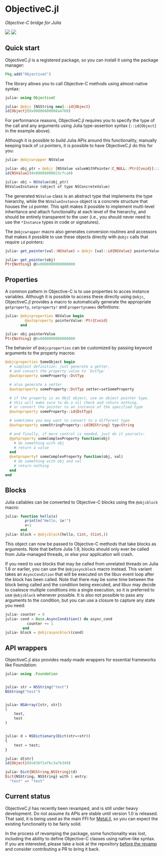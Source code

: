 # ObjectiveC.jl

*Objective-C bridge for Julia*

[![][github-img]][github-url] [![][codecov-img]][codecov-url]

[github-img]: https://github.com/JuliaInterop/ObjectiveC.jl/actions/workflows/ci.yml/badge.svg
[github-url]: https://github.com/JuliaInterop/ObjectiveC.jl/actions/workflows/ci.yml

[codecov-img]: https://codecov.io/gh/JuliaInterop/ObjectiveC.jl/branch/master/graph/badge.svg
[codecov-url]: https://codecov.io/gh/JuliaInterop/ObjectiveC.jl


## Quick start

ObjectiveC.jl is a registered package, so you can install it using the package manager:

```julia
Pkg.add("ObjectiveC")
```

The library allows you to call Objective-C methods using almost-native syntax:

```julia
julia> using ObjectiveC

julia> @objc [NSString new]::id{Object}
id{Object}(0x00006000008a4760)
```

For performance reasons, ObjectiveC.jl requires you to specify the type of the call and
any arguments using Julia type-assertion syntax (`::id{Object}` in the example above).

Although it is possible to build Julia APIs around this functionality, manually keeping
track of `id` pointers, it is possible to have ObjectiveC.jl do this for you:

```julia
julia> @objcwrapper NSValue

julia> obj_ptr = @objc [NSValue valueWithPointer:C_NULL::Ptr{Cvoid}]::id{NSValue}
id{NSValue}(0x00006000023cfca0)

julia> obj = NSValue(obj_ptr)
NSValueInstance (object of type NSConcreteValue)
```

The generated `NSValue` class is an abstract type that implements the type hierarchy, while
the `NSValueInstance` object is a concrete structure that houses the `id` pointer. This
split makes it possible to implement multi-level inheritance and attach functionality at
each level of the hierarchy, and should be entirely transparent to the user (i.e., you
should never need to use the `*Instance` types in code or signatures).

The `@objcwrapper` macro also generates conversion routines and accessors that makes it
possible to use these objects directly with `@objc` calls that require `id` pointers:

```julia
julia> get_pointer(val::NSValue) = @objc [val::id{NSValue} pointerValue]::Ptr{Cvoid}

julia> get_pointer(obj)
Ptr{Nothing} @0x0000000000000000
```


## Properties

A common pattern in Objective-C is to use properties to acces instance variables. Although
it is possible to access these directly using `@objc`, ObjectiveC.jl provides a macro to
automatically generate the appropriate `getproperty`, `setproperty!` and `propertynames`
definitions:

```julia
julia> @objcproperties NSValue begin
         @autoproperty pointerValue::Ptr{Cvoid}
       end

julia> obj.pointerValue
Ptr{Nothing} @0x0000000000000000
```

The behavior of `@objcproperties` can be customized by passing keyword arguments to the
property macros:

```julia
@objcproperties SomeObject begin
  # simplest definition: just generate a getter,
  # and convert the property value to `DstTyp`
  @autoproperty someProperty::DstTyp

  # also generate a setter
  @autoproperty someProperty::DstTyp setter=setSomeProperty

  # if the property is an ObjC object, use an object pointer type.
  # this will make sure to do a nil check and return nothing,
  # or convert the pointer to an instance of the specified type
  @autoproperty someProperty::id{DstTyp}

  # sometimes you may want to convert to a different type
  @autoproperty someStringProperty::id{NSString} typ=String

  # and finally, if more control is needed, just do it yourselv:
  @getproperty someComplexProperty function(obj)
    # do something with obj
    # return a value
  end
  @setproperty! someComplexProperty function(obj, val)
    # do something with obj and val
    # return nothing
  end
end
```


## Blocks

Julia callables can be converted to Objective-C blocks using the `@objcblock` macro:

```julia
julia> function hello(x)
         println("Hello, $x!")
         x+1
       end
julia> block = @objcblock(hello, Cint, (Cint,))
```

This object can now be passed to Objective-C methods that take blocks as arguments. Note
that before Julia 1.9, blocks should only ever be called from Julia-managed threads, or else
your application will crash.

If you need to use blocks that may be called from unrelated threads on Julia 1.8 or earlier,
you can use the `@objasyncblock` macro instead. This variant takes an `AsyncCondition` that
will be executed on the libuv event loop after the block has been called. Note that there
may be some time between the block being called and the condition being executed, and libuv
may decide to coalesce multiple conditions into a single execution, so it is preferred to
use `@objcblock` whenever possible. It is also not possible to pass any arguments to the
condition, but you can use a closure to capture any state you need:

```julia
julia> counter = 0
julia> cond = Base.AsyncCondition() do async_cond
          counter += 1
        end
julia> block = @objcasyncblock(cond)
```


## API wrappers

ObjectiveC.jl also provides ready-made wrappers for essential frameworks like Foundation:

```julia
julia> using .Foundation


julia> str = NSString("test")
NSString("test")


julia> NSArray([str, str])
(
    test,
    test
)


julia> d = NSDictionary(Dict(str=>str))
{
    test = test;
}

julia> d[str]
id{Object}(0x836f2afbc3a7b349)

julia> Dict{NSString,NSString}(d)
Dict{NSString, NSString} with 1 entry:
  "test" => "test"
```


## Current status

ObjectiveC.jl has recently been revamped, and is still under heavy development. Do not
assume its APIs are stable until version 1.0 is released. That said, it is being used
as the main FFI for [Metal.jl](https://github.com/JuliaGPU/Metal.jl), so you can expect
the existing functionality to be fairly solid.

In the process of revamping the package, some functionality was lost, including the ability
to define Objective-C classes using native-like syntax. If you are interested, please take a
look at the repository [before the
revamp](https://github.com/JuliaInterop/ObjectiveC.jl/tree/22118319da1fb7601d2a3ecefb671ffbb5e57012)
and consider contributing a PR to bring it back.
